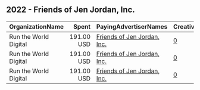 ## 2022 - Friends of Jen Jordan, Inc. 
|OrganizationName|Spent|PayingAdvertiserNames|CreativeUrls|Impressions|Genders|AgeBrackets|CountryCodes|BillingAddresses|CandidateBallotInformation|
|:---|---:|:---|:---|---:|:---|:---|:---|:---|:---|
|Run the World Digital|191.00 USD|[Friends of Jen Jordan, Inc.](2022/Friends_of_Jen_Jordan,_Inc..md)|[0](https://www.snap.com/political-ads/asset/ee487ac4f54a0ade43480129113f4de805cb67d6765fad55bb01ab434895ed8e?mediaType=mp4)|15,864||18+|united states|"1324 Spaight St,Madison,53703,US"|Jen Jordan|
|Run the World Digital|191.00 USD|[Friends of Jen Jordan, Inc.](2022/Friends_of_Jen_Jordan,_Inc..md)|[0](https://www.snap.com/political-ads/asset/b4df6a31021e1ee4e60deb00c508cb0372711f2570383aad1f927a0d44340a0e?mediaType=mp4)|15,957||18+|united states|"1324 Spaight St,Madison,53703,US"|Jen Jordan|
|Run the World Digital|191.00 USD|[Friends of Jen Jordan, Inc.](2022/Friends_of_Jen_Jordan,_Inc..md)|[0](https://www.snap.com/political-ads/asset/ee487ac4f54a0ade43480129113f4de805cb67d6765fad55bb01ab434895ed8e?mediaType=mp4)|15,864||18+|united states|"1324 Spaight St,Madison,53703,US"|Jen Jordan|
